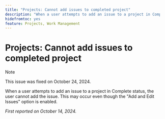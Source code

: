 ```yaml
---
title: "Projects: Cannot add issues to completed project"
description: "When a user attempts to add an issue to a project in Complete status, the user cannot add the issue. This may occur even though the Add and Edit Issues option is enabled."
hidefromtoc: yes
feature: Projects, Work Management
---
```


# Projects: Cannot add issues to completed project

>[!NOTE]
>
>This issue was fixed on October 24, 2024.

When a user attempts to add an issue to a project in Complete status, the user cannot add the issue. This may occur even though the "Add and Edit Issues" option is enabled.

_First reported on October 14, 2024._
